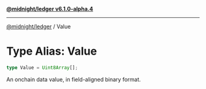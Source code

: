 [**@midnight/ledger v6.1.0-alpha.4**](../README.md)

***

[@midnight/ledger](../globals.md) / Value

# Type Alias: Value

```ts
type Value = Uint8Array[];
```

An onchain data value, in field-aligned binary format.

